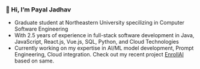 ### 👋 Hi, I’m Payal Jadhav

- Graduate student at Northeastern University specilizing in Computer Software Engineering
- With 2.5 years of experience in full-stack software development in Java, JavaScript, React.js, Vue.js, SQL, Python, and Cloud Technologies
- Currently working on my expertise in AI/ML model development, Prompt Engineering, Cloud integration. Check out my recent project [EnrollAI](https://github.com/jpayal0110/EnrollAI.git) based on same.

<!---
jpayal0110/jpayal0110 is a ✨ special ✨ repository because its `README.md` (this file) appears on your GitHub profile.
You can click the Preview link to take a look at your changes.
--->

